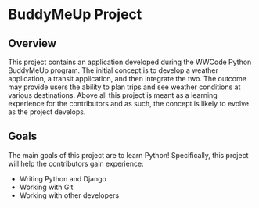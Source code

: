 # BuddyMeUp Project

## Overview

This project contains an application developed during the WWCode Python BuddyMeUp program. The initial concept is to develop a weather application, a transit application, and then integrate the two. The outcome may provide users the ability to plan trips and see weather conditions at various destinations. Above all this project is meant as a learning experience for the contributors and as such, the concept is likely to evolve as the project develops.

## Goals

The main goals of this project are to learn Python! Specifically, this project will help the contributors gain experience:
* Writing Python and Django
* Working with Git
* Working with other developers
